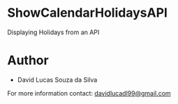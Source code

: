 # ShowCalendarHolidaysAPI
Displaying Holidays from an API

# Author
* David Lucas Souza da Silva

For more information contact: davidlucadl99@gmail.com
